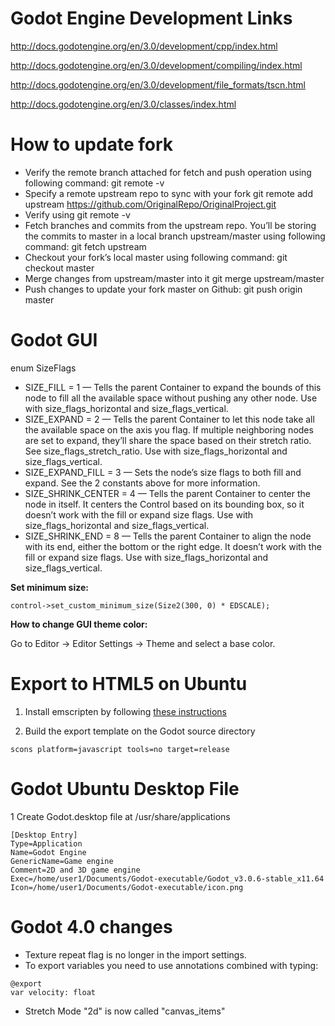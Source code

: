 # Godot Engine Development Links
http://docs.godotengine.org/en/3.0/development/cpp/index.html

http://docs.godotengine.org/en/3.0/development/compiling/index.html

http://docs.godotengine.org/en/3.0/development/file_formats/tscn.html

http://docs.godotengine.org/en/3.0/classes/index.html

# How to update fork

- Verify the remote branch attached for fetch and push operation using following command: git remote -v
- Specify a remote upstream repo to sync with your fork git remote add upstream https://github.com/OriginalRepo/OriginalProject.git
- Verify using git remote -v
- Fetch branches and commits from the upstream repo. You’ll be storing the commits to master in a local branch upstream/master using following command: git fetch upstream
- Checkout your fork’s local master using following command: git checkout master
- Merge changes from upstream/master into it git merge upstream/master
- Push changes to update your fork master on Github: git push origin master

# Godot GUI

enum SizeFlags

- SIZE_FILL = 1 — Tells the parent Container to expand the bounds of this node to fill all the available space without pushing any other node. Use with size_flags_horizontal and size_flags_vertical.
- SIZE_EXPAND = 2 — Tells the parent Container to let this node take all the available space on the axis you flag. If multiple neighboring nodes are set to expand, they’ll share the space based on their stretch ratio. See size_flags_stretch_ratio. Use with size_flags_horizontal and size_flags_vertical.
- SIZE_EXPAND_FILL = 3 — Sets the node’s size flags to both fill and expand. See the 2 constants above for more information.
- SIZE_SHRINK_CENTER = 4 — Tells the parent Container to center the node in itself. It centers the Control based on its bounding box, so it doesn’t work with the fill or expand size flags. Use with size_flags_horizontal and size_flags_vertical.
- SIZE_SHRINK_END = 8 — Tells the parent Container to align the node with its end, either the bottom or the right edge. It doesn’t work with the fill or expand size flags. Use with size_flags_horizontal and size_flags_vertical.

**Set minimum size:**
```
control->set_custom_minimum_size(Size2(300, 0) * EDSCALE);
```
**How to change GUI theme color:**

Go to Editor -> Editor Settings -> Theme and select a base color.

# Export to HTML5 on Ubuntu
1. Install emscripten by following [these instructions](https://kripken.github.io/emscripten-site/docs/getting_started/downloads.html#sdk-download-and-install)

3. Build the export template on the Godot source directory
```
scons platform=javascript tools=no target=release
```

# Godot Ubuntu Desktop File

1 Create Godot.desktop file at /usr/share/applications

```
[Desktop Entry]
Type=Application
Name=Godot Engine
GenericName=Game engine
Comment=2D and 3D game engine
Exec=/home/user1/Documents/Godot-executable/Godot_v3.0.6-stable_x11.64
Icon=/home/user1/Documents/Godot-executable/icon.png
```

# Godot 4.0 changes

- Texture repeat flag is no longer in the import settings.
- To export variables you need to use annotations combined with typing:
```
@export
var velocity: float
```
- Stretch Mode "2d" is now called "canvas_items"
